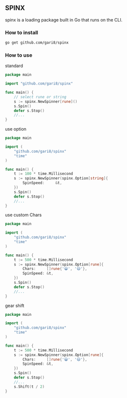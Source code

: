 ## SPINX

spinx is a loading package built in Go that runs on the CLI.

### How to install
```bash
go get github.com/gari8/spinx
```

### How to use
standard
```go
package main

import "github.com/gari8/spinx"

func main() {
	// select rune or string
	s := spinx.NewSpinner[rune]()
	s.Spin()
	defer s.Stop()
	//...
}
```

use option
```go
package main

import (
	"github.com/gari8/spinx"
	"time"
)

func main() {
    t := 100 * time.Millisecond
    s := spinx.NewSpinner(spinx.Option[string]{
        SpinSpeed:     &t,	
    })
    s.Spin()
    defer s.Stop()
    //...
}
```

use custom Chars
```go
package main

import (
	"github.com/gari8/spinx"
	"time"
)

func main() {
    t := 500 * time.Millisecond
    s := spinx.NewSpinner(spinx.Option[rune]{
        Chars:     []rune{'😀', '😃'},
        SpinSpeed: &t,
    })
    s.Spin()
    defer s.Stop()
    //...
}
```

gear shift
```go
package main

import (
	"github.com/gari8/spinx"
	"time"
)

func main() {
    t := 500 * time.Millisecond
    s := spinx.NewSpinner(spinx.Option[rune]{
        Chars:     []rune{'😀', '😃'},
        SpinSpeed: &t,
    })
    s.Spin()
    defer s.Stop()
    //...
	s.Shift(t / 2)
}
```